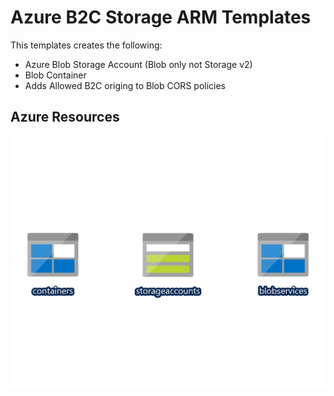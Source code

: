 # Azure B2C Storage ARM Templates

This templates creates the following:
- Azure Blob Storage Account (Blob only not Storage v2)
- Blob Container
- Adds Allowed B2C origing to Blob CORS policies

## Azure Resources

![AzureResources](AzureResources.png)